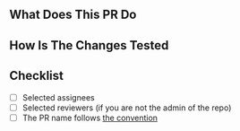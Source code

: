 ## What Does This PR Do


## How Is The Changes Tested


## Checklist

- [ ] Selected assignees
- [ ] Selected reviewers (if you are not the admin of the repo)
- [ ] The PR name follows [the convention](https://github.com/virtualeconomy/py-v-sdk/blob/develop/doc/dev.md#branch--pr-naming-convention)
